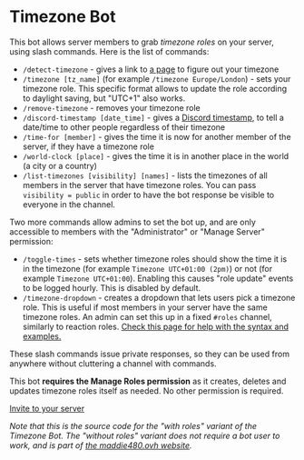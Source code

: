 # Timezone Bot

This bot allows server members to grab _timezone roles_ on your server, using slash commands. Here is the list of commands:

-    `/detect-timezone` - gives a link to [a page](https://maddie480.ovh/discord-bots/timezone-bot/detect-timezone) to figure out your timezone
-    `/timezone [tz_name]` (for example `/timezone Europe/London`) - sets your timezone role. This specific format allows to update the role according to daylight saving, but "UTC+1" also works.
-    `/remove-timezone` - removes your timezone role
-    `/discord-timestamp [date_time]` - gives a [Discord timestamp](https://discord.com/developers/docs/reference#message-formatting-timestamp-styles), to tell a date/time to other people regardless of their timezone
-    `/time-for [member]` - gives the time it is now for another member of the server, if they have a timezone role
-    `/world-clock [place]` - gives the time it is in another place in the world (a city or a country)
-    `/list-timezones [visibility] [names]` - lists the timezones of all members in the server that have timezone roles. You can pass `visibility = public` in order to have the bot response be visible to everyone in the channel.

Two more commands allow admins to set the bot up, and are only accessible to members with the "Administrator" or "Manage Server" permission:

-    `/toggle-times` - sets whether timezone roles should show the time it is in the timezone (for example `Timezone UTC+01:00 (2pm)`) or not (for example `Timezone UTC+01:00`). Enabling this causes "role update" events to be logged hourly. This is disabled by default.
-    `/timezone-dropdown` - creates a dropdown that lets users pick a timezone role. This is useful if most members in your server have the same timezone roles. An admin can set this up in a fixed `#roles` channel, similarly to reaction roles. [Check this page for help with the syntax and examples.](https://maddie480.ovh/discord-bots/timezone-bot/timezone-dropdown-help)

These slash commands issue private responses, so they can be used from anywhere without cluttering a channel with commands.

This bot **requires the Manage Roles permission** as it creates, deletes and updates timezone roles itself as needed. No other permission is required.

[Invite to your server](https://discord.com/oauth2/authorize?client_id=806514800045064213&scope=bot%20applications.commands&permissions=268435456)

_Note that this is the source code for the "with roles" variant of the Timezone Bot. The "without roles" variant does not require a bot user to work, and is part of [the maddie480.ovh website](https://github.com/maddie480/RandomStuffWebsite/tree/main/src/main/java/ovh/maddie480/randomstuff/gae/discord/timezonebot)._
